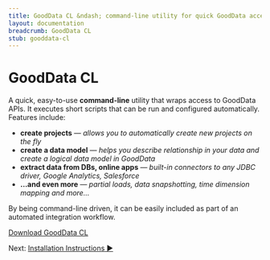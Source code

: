 ```yaml
---
title: GoodData CL &ndash; command-line utility for quick GoodData access
layout: documentation
breadcrumb: GoodData CL
stub: gooddata-cl
---
```


# GoodData CL
A quick, easy-to-use **command-line** utility that wraps access to GoodData APIs. It executes short scripts that can be run and configured automatically. Features include:

 * **create projects** &mdash; <em>allows you to automatically create new projects on the fly</em>
 * **create a data model** &mdash; <em>helps you describe relationship in your data and create a logical data model in GoodData</em>
 * **extract data from DBs, online apps** &mdash; <em>built-in connectors to any JDBC driver, Google Analytics, Salesforce</em>
 * **…and even more** &mdash; *partial loads, data snapshotting, time dimension mapping and more…*

By being command-line driven, it can be easily included as part of an automated integration workflow.
            
<a class="greenButton" href="http://github.com/gooddata/GoodData-CL/downloads">Download GoodData CL</a>
            
<div class="next">Next:&nbsp;<a href="/gooddata-cl/install.html">Installation Instructions&nbsp;▶</a></div>